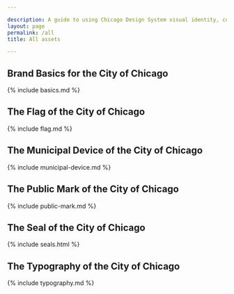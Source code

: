 ```yaml
---

description: A guide to using Chicago Design System visual identity, code, and methods.
layout: page
permalink: /all
title: All assets

---
```


## Brand Basics for the City of Chicago

{% include basics.md %}

## The Flag of the City of Chicago

{% include flag.md %}

## The Municipal Device of the City of Chicago

{% include municipal-device.md %}

## The Public Mark of the City of Chicago

{% include public-mark.md %}

## The Seal of the City of Chicago

{% include seals.html %}

## The Typography of the City of Chicago

{% include typography.md %}
